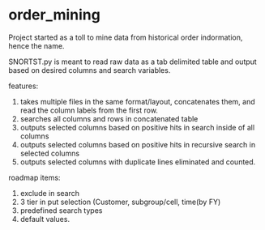# order_mining
Project started as a toll to mine data from historical order indormation, hence the name.

SNORTST.py is meant to read raw data as a tab delimited table and output based on desired columns and search variables.

features:
1. takes multiple files in the same format/layout, concatenates them, and read the column labels from the first row.
2. searches all columns and rows in concatenated table
3. outputs selected columns based on positive hits in search inside of all columns
4. outputs selected columns based on positive hits in recursive search in selected columns
5. outputs selected columns with duplicate lines eliminated and counted.

roadmap items:
1. exclude in search
2. 3 tier in put selection (Customer, subgroup/cell, time(by FY)
3. predefined search types
4. default values.
